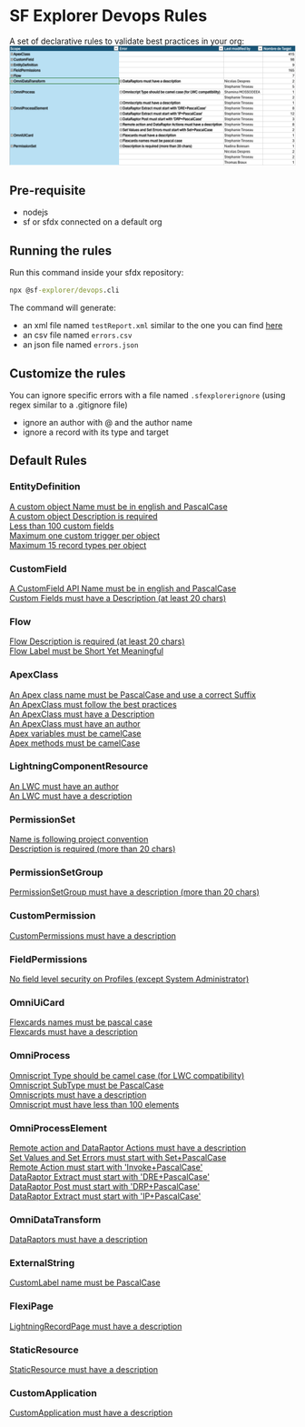 # SF Explorer Devops Rules

A set of declarative rules to validate best practices in your org:
![report](report.png) 

## Pre-requisite
- nodejs
- sf or sfdx connected on a default org

## Running the rules

Run this command inside your sfdx repository:  
```cmd
npx @sf-explorer/devops.cli
```
The command will generate:
* an xml file named `testReport.xml` similar to the one you can find [here](./cli/test-report.xml)
* an csv file named `errors.csv`
* an json file named `errors.json`

## Customize the rules
You can ignore specific errors with a file named `.sfexplorerignore` (using regex similar to a .gitignore file)
- ignore an author with @ and the author name
- ignore a record with its type and target

## Default Rules

### EntityDefinition
[A custom object Name must be in english and PascalCase](./Sample%20Rules/EntityDefinition/index.md)  
[A custom object Description is required](./Sample%20Rules/EntityDefinition/index.md)  
[Less than 100 custom fields](./Sample%20Rules/EntityDefinition/index.md)  
[Maximum one custom trigger per object](./Sample%20Rules/EntityDefinition/index.md)  
[Maximum 15 record types per object](./Sample%20Rules/EntityDefinition/index.md)  

### CustomField
[A CustomField API Name must be in english and PascalCase](./Sample%20Rules/CustomField/index.md)  
[Custom Fields must have a Description (at least 20 chars)](./Sample%20Rules/CustomField/index.md)  

### Flow
[Flow Description is required (at least 20 chars)](./Sample%20Rules/Flow/index.md)  
[Flow Label must be Short Yet Meaningful](./Sample%20Rules/Flow/index.md)  

### ApexClass
[An Apex class name must be PascalCase and use a correct Suffix](./Sample%20Rules/ApexClass/index.md)  
[An ApexClass must follow the best practices](./Sample%20Rules/ApexClass/index.md)  
[An ApexClass must have a Description](./Sample%20Rules/ApexClass/index.md)  
[An ApexClass must have an author](./Sample%20Rules/ApexClass/index.md)  
[Apex variables must be camelCase](./Sample%20Rules/ApexClass/index.md)  
[Apex methods must be camelCase](./Sample%20Rules/ApexClass/index.md)  

### LightningComponentResource
[An LWC must have an author](./Sample%20Rules/LightningComponentResource/index.md)  
[An LWC must have a description](./Sample%20Rules/LightningComponentResource/index.md)  

### PermissionSet
[Name is following project convention](./Sample%20Rules/PermissionSet/index.md)  
[Description is required (more than 20 chars)](./Sample%20Rules/PermissionSet/index.md)  

### PermissionSetGroup
[PermissionSetGroup must have a description (more than 20 chars)](./Sample%20Rules/PermissionSetGroup/index.md)  

### CustomPermission
[CustomPermissions must have a description](./Sample%20Rules/CustomPermission/index.md)  

### FieldPermissions
[No field level security on Profiles (except System Administrator)](./Sample%20Rules/FieldPermissions/index.md)  

### OmniUiCard
[Flexcards names must be pascal case](./Sample%20Rules/OmniUiCard/index.md)  
[Flexcards must have a description](./Sample%20Rules/OmniUiCard/index.md)  

### OmniProcess
[Omniscript Type should be camel case (for LWC compatibility)](./Sample%20Rules/OmniProcess/index.md)  
[Omniscript SubType must be PascalCase](./Sample%20Rules/OmniProcess/index.md)  
[Omniscripts must have a description](./Sample%20Rules/OmniProcess/index.md)  
[Omniscript must have less than 100 elements](./Sample%20Rules/OmniProcess/index.md)  

### OmniProcessElement
[Remote action and DataRaptor Actions must have a description](./Sample%20Rules/OmniProcessElement/index.md)  
[Set Values and Set Errors must start with Set+PascalCase](./Sample%20Rules/OmniProcessElement/index.md)  
[Remote Action must start with 'Invoke+PascalCase'](./Sample%20Rules/OmniProcessElement/index.md)  
[DataRaptor Extract must start with 'DRE+PascalCase'](./Sample%20Rules/OmniProcessElement/index.md)  
[DataRaptor Post must start with 'DRP+PascalCase'](./Sample%20Rules/OmniProcessElement/index.md)  
[DataRaptor Extract must start with 'IP+PascalCase'](./Sample%20Rules/OmniProcessElement/index.md)  

### OmniDataTransform
[DataRaptors must have a description](./Sample%20Rules/OmniDataTransform/index.md)  

### ExternalString
[CustomLabel name must be PascalCase](./Sample%20Rules/ExternalString/index.md)  

### FlexiPage
[LightningRecordPage must have a description](./Sample%20Rules/FlexiPage/index.md)  

### StaticResource
[StaticResource must have a description](./Sample%20Rules/StaticResource/index.md)  

### CustomApplication
[CustomApplication must have a description](./Sample%20Rules/CustomApplication/index.md)  

